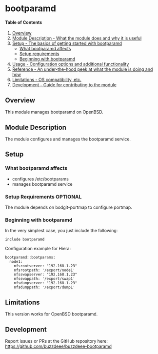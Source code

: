 # bootparamd

#### Table of Contents

1. [Overview](#overview)
2. [Module Description - What the module does and why it is useful](#module-description)
3. [Setup - The basics of getting started with bootparamd](#setup)
    * [What bootparamd affects](#what-bootparamd-affects)
    * [Setup requirements](#setup-requirements)
    * [Beginning with bootparamd](#beginning-with-bootparamd)
4. [Usage - Configuration options and additional functionality](#usage)
5. [Reference - An under-the-hood peek at what the module is doing and how](#reference)
5. [Limitations - OS compatibility, etc.](#limitations)
6. [Development - Guide for contributing to the module](#development)

## Overview

This module manages bootparamd on OpenBSD.

## Module Description

The module configures and manages the bootparamd service.

## Setup

### What bootparamd affects

* configures /etc/bootparams
* manages bootparamd service

### Setup Requirements **OPTIONAL**

The module depends on bodgit-portmap to configure portmap.

### Beginning with bootparamd

In the very simplest case, you just include the following:

```
include bootparamd
```

Configuration example for Hiera:

```
bootparamd::bootparams:
  node1:
    nfsrootserver: "192.168.1.23"
    nfsrootpath: '/export/node1'
    nfsswapserver: "192.168.1.23"
    nfsswappath: '/export/swap1'
    nfsdumpserver: "192.168.1.23"
    nfsdumppath: '/export/dump1'
```

## Limitations

This version works for OpenBSD bootparamd.

## Development

Report issues or PRs at the GitHub repository here: https://github.com/buzzdeee/buzzdeee-bootparamd
